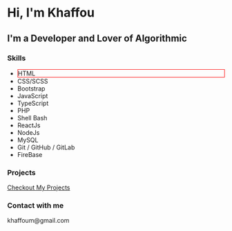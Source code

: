 
<h1>Hi, I'm Khaffou</h1>
<h2>I'm a Developer and Lover of Algorithmic</h2>
  <h3>Skills</h3>
  <div>
    <ul>
      <li style="border:1px solid red !important;">HTML</li>
      <li>CSS/SCSS</li>
      <li>Bootstrap</li>
      <li>JavaScript</li>
      <li>TypeScript</li>
      <li>PHP</li>
      <li>Shell Bash</li>
      <li>ReactJs</li>
      <li>NodeJs</li>
      <li>MySQL</li>
      <li>Git / GitHub / GitLab</li>
      <li>FireBase</li>
    </ul>
  </div>
  <h3>Projects</h3>

  <a href="https://portfolio-v2-production-b10f.up.railway.app/" >Checkout My Projects</a>

  <h3 >Contact with me</h3>

  <p>khaffoum@gmail.com</p>
